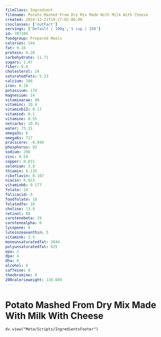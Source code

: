 ```yaml
---
fileClass: Ingredient
filename: Potato Mashed From Dry Mix Made With Milk With Cheese
created: 2024-12-21T19:27:02-06:00
cssclasses: ['nutFact']
servings: ['Default | 100g','1 cup | 250']
id: 787106
foodgroup: Prepared Meals
calories: 144
fat: 9.16
protein: 4.28
carbohydrate: 11.71
sugars: 1.47
fiber: 0.8
cholesterol: 24
saturatedfats: 5.23
calcium: 108
iron: 0.18
potassium: 179
magnesium: 14
vitaminarae: 90
vitaminc: 10.4
vitaminb12: 0.17
vitamind: 0.1
vitamine: 0.55
netcarbs: 10.91
water: 73.31
omega3s: 6
omega6s: 717
pralscore: -0.048
phosphorus: 92
sodium: 298
zinc: 0.58
copper: 0.031
selenium: 3.8
thiamin: 0.135
riboflavin: 0.107
niacin: 0.823
vitaminb6: 0.177
folate: 10
folicacid: 0
foodfolate: 10
folatedfe: 10
choline: 13.8
retinol: 88
carotenebeta: 29
carotenealpha: 0
lycopene: 0
luteinzeaxanthin: 5
vitamink: 3.5
monounsaturatedfat: 2644
polyunsaturatedfat: 825
epa: 2
dpa: 4
dha: 0
alcohol: 0
caffeine: 0
theobromine: 0
200calorieweight: 138.889
---
```


# Potato Mashed From Dry Mix Made With Milk With Cheese

```dataviewjs
dv.view("Meta/Scripts/IngredientsFooter")
```